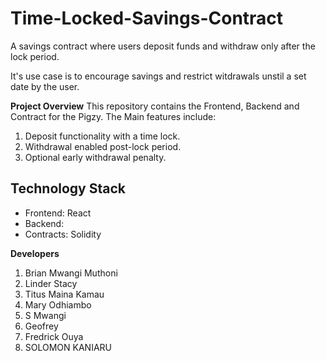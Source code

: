 # Time-Locked-Savings-Contract
A savings contract where users deposit funds and withdraw only after the lock period.

It's use case is to encourage savings and restrict witdrawals unstil a set date by the user.

**Project Overview**
This repository contains the Frontend, Backend and Contract for the Pigzy. The Main features include:
1. Deposit functionality with a time lock.
2. Withdrawal enabled post-lock period.
3. Optional early withdrawal penalty.

## Technology Stack

- Frontend: React
- Backend: 
- Contracts: Solidity

**Developers**
1. Brian Mwangi Muthoni	
2. Linder Stacy	
3. Titus Maina Kamau	
4. Mary Odhiambo	
5. S Mwangi	
6. Geofrey	
7. Fredrick Ouya	
8. SOLOMON KANIARU	

